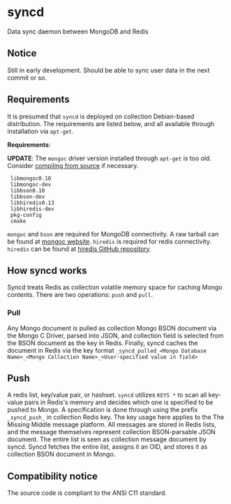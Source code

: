# syncd
Data sync daemon between MongoDB and Redis

## Notice
Still in early development. Should be able to sync user data in the next commit or so.

## Requirements
It is presumed that `syncd` is deployed on collection Debian-based distribution. The requirements are listed below, and all available through installation via `apt-get`.

**Requirements**:

**UPDATE**: The `mongoc` driver version installed through `apt-get` is too old. Consider [compiling from source](http://mongoc.org) if necessary.
```
 libmongoc0.10
 libmongoc-dev
 libbson0.10
 libbson-dev
 libhiredis0.13
 libhiredis-dev
 pkg-config
 cmake
```

`mongoc` and `bson` are required for MongoDB connectivity. A raw tarball can be found at [mongoc website](http://mongoc.org). `hiredis` is required for redis connectivity. `hiredis` can be found at [hiredis GitHub repository](https://github.com/redis/hiredis).

## How syncd works

 Syncd treats Redis as collection volatile memory space for caching Mongo contents. There are two operations: `push` and `pull`.
### Pull
 Any Mongo document is pulled as collection Mongo BSON document via the Mongo C Driver, parsed into JSON, and collection field is selected from the BSON document as the key in Redis. Finally, syncd caches the document in Redis via the key format `_syncd_pulled_<Mongo Database Name>_<Mongo Collection Name>_<User-specified value in field>`
 
## Push
 A redis list, key/value pair, or hashset. `syncd` utilizes `KEYS *` to scan all key-value pairs in Redis's memory and decides which one is specified to be pushed to Mongo. A specification is done through using the prefix `_syncd_push_` in collection Redis key. The key usage here applies to the The Missing Middle message platform. All messages are stored in Redis lists, and the message themselves represent collection BSON-parsable JSON document. The entire list is seen as collection message document by syncd. Syncd fetches the entire list, assigns it an OID, and stores it as collection BSON document in Mongo.


## Compatibility notice
The source code is compliant to the ANSI C11 standard.
